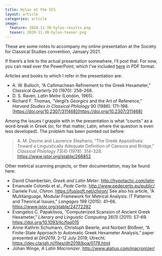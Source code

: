 ```yaml
---
title: Hylas at the SCS
layout: article
categories: article
image:
  feature: 2020-11-30-hylas-results.png
  teaser: 2020-11-30-hylas-teaser.png
---
```

These are some notes to accompany my online presentation at the Society for Classical Studies convention, January 2021.

If there’s a link to the actual presentation somewhere, I’ll post that. For now, you can read over the PowerPoint, which I’ve included [here](/assets/SCS_2021.pdf) in PDF format.

Articles and books to which I refer in the presentation are:

- A. W. Bulloch, “A Callimachean Refinement to the Greek Hexameter,” _Classical Quarterly_ 20 (1970): 258–268.
- D. S. Raven, _Latin Metre_ (London, 1965).
- Richard F. Thomas, “Vergil’s _Georgics_ and the Art of Reference,” _Harvard Studies in Classical Philology_ 90 (1986): 171–198. [https://doi.org/10.2307/311468](https://doi.org/10.2307/311468)

Among the issues I grapple with in the presentation is what “counts” as a word-break in Greek (or, for that matter, Latin, where the question is even less developed). The problem has been pointed out before:

> A. M. Devine and Laurence Stephens, “The Greek Appositives: Toward a Linguistically Adequate Definition of Caesura and Bridge,” _Classical Philology_ 73(4) (1978): 314–328. <https://www.jstor.org/stable/268852> 

Other metrical scanning projects, or their documentation, may be found here:

- David Chamberlain, _Greek and Latin Meter_. <http://hypotactic.com/latin>
- Emanuele Colombi et al., _Pede Certo_. <http://www.pedecerto.eu/public/>
- Daniele Fusi, _Chiron_. <https://fusisoft.net/chiron/> See also his article, “A Multilanguage, Modular Framework for Metrical Analysis: IT Patterns and Theorical Issues,” _Langages_ 199 (2015): 41–66. <https://www.jstor.org/stable/24772282>
- Evangelos C. Papakitsos, “Computerized Scansion of Ancient Greek Hexameter,” _Literary and Linguistic Computing_ 26(1) (2011): 57–69. <https://doi.org/10.1093/llc/fqq015>
- Anne-Kathrin Schumann, Christoph Beierle, and Norbert Blößner, “A Finite-State Approach to Automatic Greek Hexameter Analysis,” paper presented at _DH2019_, 2–12 July 2019, Utrecht. <https://dev.clariah.nl/files/dh2019/boa/0176.html>
- Johan Winge, _A Latin Macronizer_. <http://www.alatius.com/macronizer/>
